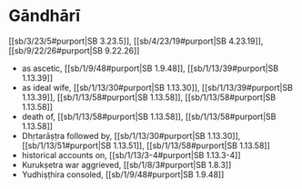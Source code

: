# Gāndhārī

[[sb/3/23/5#purport|SB 3.23.5]], [[sb/4/23/19#purport|SB 4.23.19]], [[sb/9/22/26#purport|SB 9.22.26]]

* as ascetic, [[sb/1/9/48#purport|SB 1.9.48]], [[sb/1/13/39#purport|SB 1.13.39]]
* as ideal wife, [[sb/1/13/30#purport|SB 1.13.30]], [[sb/1/13/39#purport|SB 1.13.39]], [[sb/1/13/58#purport|SB 1.13.58]], [[sb/1/13/58#purport|SB 1.13.58]]
* death of, [[sb/1/13/58#purport|SB 1.13.58]], [[sb/1/13/58#purport|SB 1.13.58]]
* Dhṛtarāṣṭra followed by, [[sb/1/13/30#purport|SB 1.13.30]], [[sb/1/13/51#purport|SB 1.13.51]], [[sb/1/13/58#purport|SB 1.13.58]]
* historical accounts on, [[sb/1/13/3-4#purport|SB 1.13.3-4]]
* Kurukṣetra war aggrieved, [[sb/1/8/3#purport|SB 1.8.3]]
* Yudhiṣṭhira consoled, [[sb/1/9/48#purport|SB 1.9.48]]
